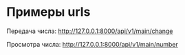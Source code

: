 # Примеры urls
Передача числа: http://127.0.0.1:8000/api/v1/main/change

Просмотра числа: http://127.0.0.1:8000/api/v1/main/number

